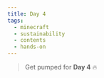 ```yaml
---
title: Day 4
tags:
  - minecraft
  - sustainability
  - contents
  - hands-on
---
```


> Get pumped for **Day 4** 🔥
